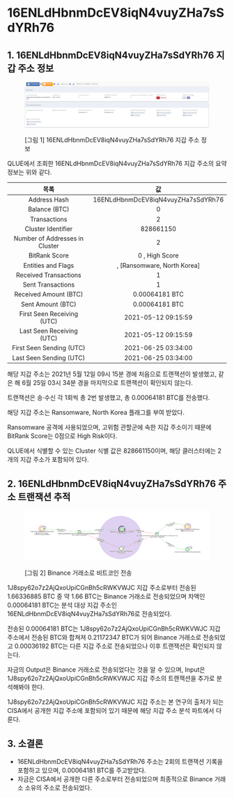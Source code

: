 # 16ENLdHbnmDcEV8iqN4vuyZHa7sSdYRh76

## 1. 16ENLdHbnmDcEV8iqN4vuyZHa7sSdYRh76 지갑 주소 정보

<figure><img src="../.gitbook/assets/image (19) (1).png" alt=""><figcaption><p>[그림 1] 16ENLdHbnmDcEV8iqN4vuyZHa7sSdYRh76 지갑 주소 정보</p></figcaption></figure>

QLUE에서 조회한 16ENLdHbnmDcEV8iqN4vuyZHa7sSdYRh76 지갑 주소의 요약 정보는 위와 같다.

|               목록               |                  값                 |
| :----------------------------: | :--------------------------------: |
|          Address Hash          | 16ENLdHbnmDcEV8iqN4vuyZHa7sSdYRh76 |
|          Balance (BTC)         |                  0                 |
|          Transactions          |                  2                 |
|       Cluster Identifier       |              828661150             |
| Number of Addresses in Cluster |                  2                 |
|          BitRank Score         |           0 , High Score           |
|       Entities and Flags       |    , \[Ransomware, North Korea]    |
|      Received Transactions     |                  1                 |
|        Sent Transactions       |                  1                 |
|      Received Amount (BTC)     |           0.00064181 BTC           |
|        Sent Amount (BTC)       |           0.00064181 BTC           |
|   First Seen Receiving (UTC)   |         2021-05-12 09:15:59        |
|    Last Seen Receiving (UTC)   |         2021-05-12 09:15:59        |
|    First Seen Sending (UTC)    |         2021-06-25 03:34:00        |
|     Last Seen Sending (UTC)    |         2021-06-25 03:34:00        |

해당 지갑 주소는 2021년 5월 12일 09시 15분 경에 처음으로 트랜잭션이 발생했고, 같은 해 6월 25일 03시 34분 경을 마지막으로 트랜잭션이 확인되지 않는다.

트랜잭션은 송·수신 각 1회씩 총 2번 발생했고, 총 0.00064181 BTC를 전송했다.

해당 지갑 주소는 Ransomware, North Korea 플래그를 부여 받았다.

Ransomware 공격에 사용되었으며, 고위험 관할군에 속한 지갑 주소이기 때문에 BitRank Score는 0점으로 High Risk이다.

QLUE에서 식별할 수 있는 Cluster 식별 값은 828661150이며, 해당 클러스터에는 2개의 지갑 주소가 포함되어 있다.

## 2. 16ENLdHbnmDcEV8iqN4vuyZHa7sSdYRh76 주소 트랜잭션 추적

<figure><img src="../.gitbook/assets/image (65).png" alt=""><figcaption><p>[그림 2] Binance 거래소로 비트코인 전송</p></figcaption></figure>

1J8spy62o7z2AjQxoUpiCGnBh5cRWKVWJC 지갑 주소로부터 전송된 1.66336885 BTC 중 약 1.66 BTC는 Binance 거래소로 전송되었으며 차액인 0.00064181 BTC는 분석 대상 지갑 주소인 16ENLdHbnmDcEV8iqN4vuyZHa7sSdYRh76로 전송되었다.

전송된 0.00064181 BTC는 1J8spy62o7z2AjQxoUpiCGnBh5cRWKVWJC 지갑 주소에서 전송된 BTC와 합쳐져 0.21172347 BTC가 되어 Binance 거래소로 전송되었고 0.00036192 BTC는 다른 지갑 주소로 전송되었으나 이후 트랜잭션은 확인되지 않는다.

자금의 Output은 Binance 거래소로 전송되었다는 것을 알 수 있으며, Input은 1J8spy62o7z2AjQxoUpiCGnBh5cRWKVWJC 지갑 주소의 트랜잭션을 추가로 분석해봐야 한다.

1J8spy62o7z2AjQxoUpiCGnBh5cRWKVWJC 지갑 주소는 본 연구의 출처가 되는 CISA에서 공개한 지갑 주소에 포함되어 있기 때문에 해당 지갑 주소 분석 파트에서 다룬다.

## 3. 소결론

* 16ENLdHbnmDcEV8iqN4vuyZHa7sSdYRh76 주소는 2회의 트랜잭션 기록을 포함하고 있으며, 0.00064181 BTC를 주고받았다.
* 자금은 CISA에서 공개한 다른 주소로부터 전송되었으며 최종적으로 Binance 거래소 소유의 주소로 전송되었다.

